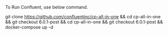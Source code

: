 To Run Confluent, use below command.

git clone https://github.com/confluentinc/cp-all-in-one && cd cp-all-in-one && git checkout 6.0.1-post && cd cp-all-in-one && git checkout 6.0.1-post && docker-compose up -d
